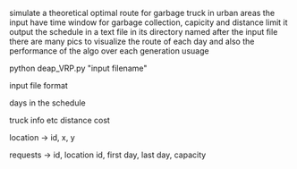 simulate a theoretical optimal route for garbage truck in urban areas
the input have time window for garbage collection, capicity and distance limit
it output the schedule in a text file in its directory named after the input file
there are many pics to visualize the route of each day
and also the performance of the algo over each generation
usuage

python deap_VRP.py "input filename"


input file format

days in the schedule

truck info etc distance cost

location -> id, x, y

requests -> id, location id, first day, last day, capacity
